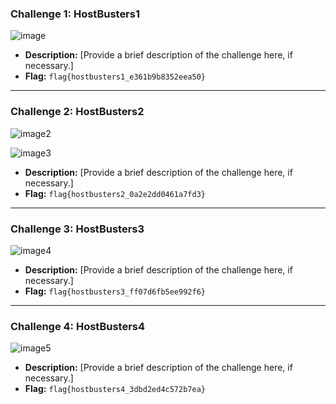### Challenge 1: HostBusters1

![image](https://github.com/x03ee/DeadFaceCTF-2024/blob/main/Hostbusters/HostBusters1/solution.png)

- **Description:** [Provide a brief description of the challenge here, if necessary.]
- **Flag:** `flag{hostbusters1_e361b9b8352eea50}`

---

### Challenge 2: HostBusters2

![image2](https://github.com/x03ee/DeadFaceCTF-2024/blob/main/Hostbusters/HostBusters2/location.png)

![image3](https://github.com/x03ee/DeadFaceCTF-2024/blob/main/Hostbusters/HostBusters2/flag.png)

- **Description:** [Provide a brief description of the challenge here, if necessary.]
- **Flag:** `flag{hostbusters2_0a2e2dd0461a7fd3}`

---

### Challenge 3: HostBusters3

![image4](https://github.com/x03ee/DeadFaceCTF-2024/blob/main/Hostbusters/HostBusters3/flag.png)

- **Description:** [Provide a brief description of the challenge here, if necessary.]
- **Flag:** `flag{hostbusters3_ff07d6fb5ee992f6}`

---

### Challenge 4: HostBusters4

![image5](https://github.com/x03ee/DeadFaceCTF-2024/blob/main/Hostbusters/HostBusters4/flag.png)

- **Description:** [Provide a brief description of the challenge here, if necessary.]
- **Flag:** `flag{hostbusters4_3dbd2ed4c572b7ea}`
